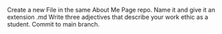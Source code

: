 Create a new File in the same About Me Page repo.
Name it and give it an extension .md
Write three adjectives that describe your work ethic as a student.
Commit to main branch.
